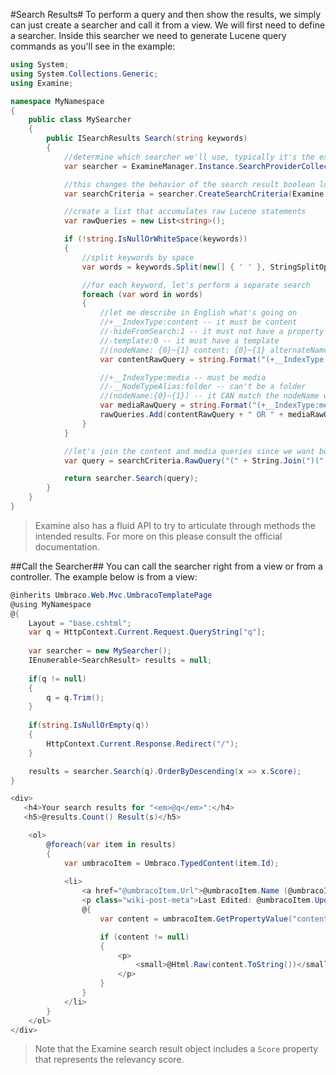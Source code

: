 #Search Results#
To perform a query and then show the results, we simply can just create a searcher and call it from a view.  We will first need to define a searcher.  Inside this searcher we need to generate Lucene query commands as you'll see in the example:

```c#
using System;
using System.Collections.Generic;
using Examine;

namespace MyNamespace
{
    public class MySearcher
    {
        public ISearchResults Search(string keywords)
        {
            //determine which searcher we'll use, typically it's the external one
            var searcher = ExamineManager.Instance.SearchProviderCollection["ExternalSearcher"];

            //this changes the behavior of the search result boolean logic
            var searchCriteria = searcher.CreateSearchCriteria(Examine.SearchCriteria.BooleanOperation.Or);

            //create a list that accumulates raw Lucene statements
            var rawQueries = new List<string>();

            if (!string.IsNullOrWhiteSpace(keywords))
            {
                //split keywords by space
                var words = keywords.Split(new[] { ' ' }, StringSplitOptions.RemoveEmptyEntries);

                //for each keyword, let's perform a separate search
                foreach (var word in words)
                {
                    //let me describe in English what's going on
                    //+__IndexType:content -- it must be content
                    //-hideFromSearch:1 -- it must not have a property named hideFromSearch that has a 1
                    //-template:0 -- it must have a template
                    //(nodeName: {0}~{1} content: {0}~{1} alternateName: {0}~{1}) -- it CAN match property nodeName OR content OR alternateName with this word and it's fuzzyness must be in range
                    var contentRawQuery = string.Format("(+__IndexType:content -hideFromSearch:1 -template:0 && (nodeName: {0}~{1} content: {0}~{1} alternateName: {0}~{1}))", word, 0.5);

                    //+__IndexType:media -- must be media
                    //-__NodeTypeAlias:folder -- can't be a folder
                    //(nodeName:{0}~{1}) -- it CAN match the nodeName with fuzzyness
                    var mediaRawQuery = string.Format("(+__IndexType:media -__NodeTypeAlias:folder && (nodeName:{0}~{1}))", word, 0.5);
                    rawQueries.Add(contentRawQuery + " OR " + mediaRawQuery);
                }
            }

            //let's join the content and media queries since we want both to show in this case
            var query = searchCriteria.RawQuery("(" + String.Join(")(", rawQueries) + ")");

            return searcher.Search(query);
        }
    }
}
```

>Examine also has a fluid API to try to articulate through methods the intended results.  For more on this please consult the official documentation.

##Call the Searcher##
You can call the searcher right from a view or from a controller.  The example below is from a view:

```c#
@inherits Umbraco.Web.Mvc.UmbracoTemplatePage
@using MyNamespace
@{
    Layout = "base.cshtml";
    var q = HttpContext.Current.Request.QueryString["q"];
    
    var searcher = new MySearcher();
    IEnumerable<SearchResult> results = null;
    
    if(q != null)
    {
        q = q.Trim();
    }
    
    if(string.IsNullOrEmpty(q))
    {
        HttpContext.Current.Response.Redirect("/");
    }

    results = searcher.Search(q).OrderByDescending(x => x.Score);
}

<div>
   <h4>Your search results for "<em>@q</em>":</h4>
   <h5>@results.Count() Result(s)</h5>

    <ol>
        @foreach(var item in results)
        {
            var umbracoItem = Umbraco.TypedContent(item.Id);
            
            <li>
                <a href="@umbracoItem.Url">@umbracoItem.Name (@umbracoItem.Parent.Name)</a>
                <p class="wiki-post-meta">Last Edited: @umbracoItem.UpdateDate</p>
                @{
                    var content = umbracoItem.GetPropertyValue("content");

                    if (content != null)
                    {
                        <p>
                            <small>@Html.Raw(content.ToString())</small>
                        </p>
                    }
                }
            </li>    
        }
    </ol>
</div>
```
>Note that the Examine search result object includes a `Score` property that represents the relevancy score.

